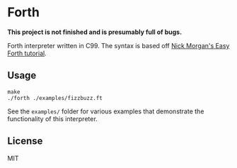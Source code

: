 # Forth

**This project is not finished and is presumably full of bugs.**

Forth interpreter written in C99. The syntax is based off [Nick
Morgan's Easy Forth tutorial](https://skilldrick.github.io/easyforth).

## Usage

    make
    ./forth ./examples/fizzbuzz.ft

See the `examples/` folder for various examples that demonstrate
the functionality of this interpreter.

## License

MIT
